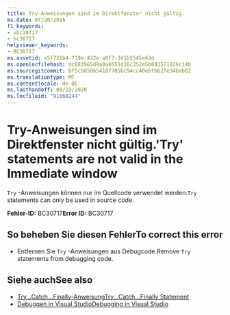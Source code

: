 ```yaml
---
title: Try-Anweisungen sind im Direktfenster nicht gültig.
ms.date: 07/20/2015
f1_keywords:
- vbc30717
- bc30717
helpviewer_keywords:
- BC30717
ms.assetid: a5f721b4-719e-432e-a9f7-3d1b5545e63d
ms.openlocfilehash: dc883965d9a0a6551d36c352e5b843571826c14b
ms.sourcegitcommit: bf5c5850654187705bc94cc40ebfb62fe346ab02
ms.translationtype: MT
ms.contentlocale: de-DE
ms.lasthandoff: 09/23/2020
ms.locfileid: "91068244"
---
```

# <a name="try-statements-are-not-valid-in-the-immediate-window"></a><span data-ttu-id="52996-102">Try-Anweisungen sind im Direktfenster nicht gültig.</span><span class="sxs-lookup"><span data-stu-id="52996-102">'Try' statements are not valid in the Immediate window</span></span>

<span data-ttu-id="52996-103">`Try` -Anweisungen können nur im Quellcode verwendet werden.</span><span class="sxs-lookup"><span data-stu-id="52996-103">`Try` statements can only be used in source code.</span></span>  
  
 <span data-ttu-id="52996-104">**Fehler-ID:** BC30717</span><span class="sxs-lookup"><span data-stu-id="52996-104">**Error ID:** BC30717</span></span>  
  
## <a name="to-correct-this-error"></a><span data-ttu-id="52996-105">So beheben Sie diesen Fehler</span><span class="sxs-lookup"><span data-stu-id="52996-105">To correct this error</span></span>  
  
- <span data-ttu-id="52996-106">Entfernen Sie `Try` -Anweisungen aus Debugcode.</span><span class="sxs-lookup"><span data-stu-id="52996-106">Remove `Try` statements from debugging code.</span></span>  
  
## <a name="see-also"></a><span data-ttu-id="52996-107">Siehe auch</span><span class="sxs-lookup"><span data-stu-id="52996-107">See also</span></span>

- [<span data-ttu-id="52996-108">Try...Catch...Finally-Anweisung</span><span class="sxs-lookup"><span data-stu-id="52996-108">Try...Catch...Finally Statement</span></span>](../language-reference/statements/try-catch-finally-statement.md)
- [<span data-ttu-id="52996-109">Debuggen in Visual Studio</span><span class="sxs-lookup"><span data-stu-id="52996-109">Debugging in Visual Studio</span></span>](/visualstudio/debugger/debugger-feature-tour)
